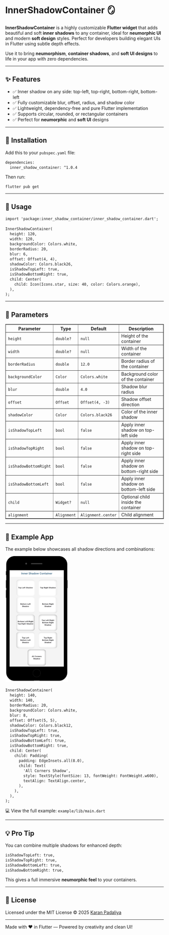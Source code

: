 <h1>InnerShadowContainer 🪞</h1>

<p><strong>InnerShadowContainer</strong> is a highly customizable <strong>Flutter widget</strong> that adds beautiful and soft <strong>inner shadows</strong> to any container, ideal for <strong>neumorphic UI</strong> and modern <strong>soft design</strong> styles. Perfect for developers building elegant UIs in Flutter using subtle depth effects.</p>

<p>Use it to bring <strong>neumorphism</strong>, <strong>container shadows</strong>, and <strong>soft UI designs</strong> to life in your app with zero dependencies.</p>

<hr>

<h2>✨ Features</h2>
<ul>
  <li>✅ Inner shadow on any side: top-left, top-right, bottom-right, bottom-left</li>
  <li>✅ Fully customizable blur, offset, radius, and shadow color</li>
  <li>✅ Lightweight, dependency-free and pure Flutter implementation</li>
  <li>✅ Supports circular, rounded, or rectangular containers</li>
  <li>✅ Perfect for <strong>neumorphic</strong> and <strong>soft UI</strong> designs</li>
</ul>

<hr>

<h2>🚀 Installation</h2>
<p>Add this to your <code>pubspec.yaml</code> file:</p>

<pre><code>dependencies:
  inner_shadow_container: ^1.0.4
</code></pre>

<p>Then run:</p>
<pre><code>flutter pub get</code></pre>

<hr>

<h2>🔧 Usage</h2>

<pre><code class="language-dart">import 'package:inner_shadow_container/inner_shadow_container.dart';

InnerShadowContainer(
  height: 120,
  width: 120,
  backgroundColor: Colors.white,
  borderRadius: 20,
  blur: 6,
  offset: Offset(4, 4),
  shadowColor: Colors.black26,
  isShadowTopLeft: true,
  isShadowBottomRight: true,
  child: Center(
    child: Icon(Icons.star, size: 40, color: Colors.orange),
  ),
);
</code></pre>

<hr>

<h2>📐 Parameters</h2>

<table border="1" cellspacing="0" cellpadding="8">
  <thead>
    <tr>
      <th>Parameter</th>
      <th>Type</th>
      <th>Default</th>
      <th>Description</th>
    </tr>
  </thead>
  <tbody>
    <tr><td><code>height</code></td><td><code>double?</code></td><td><code>null</code></td><td>Height of the container</td></tr>
    <tr><td><code>width</code></td><td><code>double?</code></td><td><code>null</code></td><td>Width of the container</td></tr>
    <tr><td><code>borderRadius</code></td><td><code>double</code></td><td><code>12.0</code></td><td>Border radius of the container</td></tr>
    <tr><td><code>backgroundColor</code></td><td><code>Color</code></td><td><code>Colors.white</code></td><td>Background color of the container</td></tr>
    <tr><td><code>blur</code></td><td><code>double</code></td><td><code>4.0</code></td><td>Shadow blur radius</td></tr>
    <tr><td><code>offset</code></td><td><code>Offset</code></td><td><code>Offset(4, -3)</code></td><td>Shadow offset direction</td></tr>
    <tr><td><code>shadowColor</code></td><td><code>Color</code></td><td><code>Colors.black26</code></td><td>Color of the inner shadow</td></tr>
    <tr><td><code>isShadowTopLeft</code></td><td><code>bool</code></td><td><code>false</code></td><td>Apply inner shadow on top-left side</td></tr>
    <tr><td><code>isShadowTopRight</code></td><td><code>bool</code></td><td><code>false</code></td><td>Apply inner shadow on top-right side</td></tr>
    <tr><td><code>isShadowBottomRight</code></td><td><code>bool</code></td><td><code>false</code></td><td>Apply inner shadow on bottom-right side</td></tr>
    <tr><td><code>isShadowBottomLeft</code></td><td><code>bool</code></td><td><code>false</code></td><td>Apply inner shadow on bottom-left side</td></tr>
    <tr><td><code>child</code></td><td><code>Widget?</code></td><td><code>null</code></td><td>Optional child inside the container</td></tr>
    <tr><td><code>alignment</code></td><td><code>Alignment</code></td><td><code>Alignment.center</code></td><td>Child alignment</td></tr>
  </tbody>
</table>

<hr>

<h2>🧪 Example App</h2>

<p>The example below showcases all shadow directions and combinations:</p>
<img src="InnerShadowConatiner.png" alt="Inner Shadow Container Preview" width="200" height="400" />


<pre><code class="language-dart">InnerShadowContainer(
  height: 140,
  width: 140,
  borderRadius: 20,
  backgroundColor: Colors.white,
  blur: 8,
  offset: Offset(5, 5),
  shadowColor: Colors.black12,
  isShadowTopLeft: true,
  isShadowTopRight: true,
  isShadowBottomLeft: true,
  isShadowBottomRight: true,
  child: Center(
    child: Padding(
      padding: EdgeInsets.all(8.0),
      child: Text(
        'All Corners Shadow',
        style: TextStyle(fontSize: 13, fontWeight: FontWeight.w600),
        textAlign: TextAlign.center,
      ),
    ),
  ),
);
</code></pre>

💻 View the full example: `example/lib/main.dart`

<hr>

<h2>💡 Pro Tip</h2>

<p>You can combine multiple shadows for enhanced depth:</p>

<pre><code class="language-dart">isShadowTopLeft: true,
isShadowTopRight: true,
isShadowBottomLeft: true,
isShadowBottomRight: true,
</code></pre>

<p>This gives a full immersive <strong>neumorphic feel</strong> to your containers.</p>

<hr>

<h2>📄 License</h2>
<p>Licensed under the MIT License © 2025 <a href="https://www.linkedin.com/in/karan-padaliya-73aaa81b4/">Karan Padaliya</a></p>

<hr>

<p>Made with ❤️ in Flutter — Powered by creativity and clean UI!</p>
